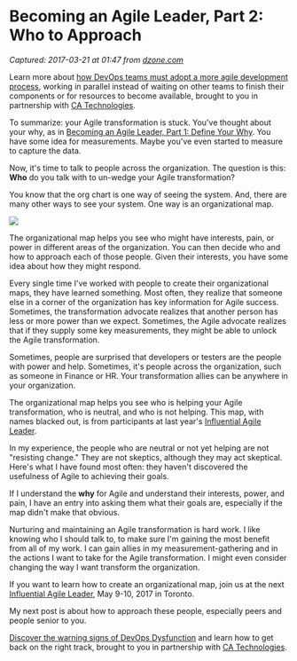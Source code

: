 # Becoming an Agile Leader, Part 2: Who to Approach

_Captured: 2017-03-21 at 01:47 from [dzone.com](https://dzone.com/articles/becoming-an-agile-leader-part-2-who-to-approach)_

Learn more about [how DevOps teams must adopt a more agile development process](https://dzone.com/go?i=148026&u=https%3A%2F%2Fwww.ca.com%2Fus%2Fcollateral%2Febook%2Fexploring-the-tools-that-make-agile-parallel-development-possible.register.html%3Fmrm%3D540542%26cid%3DNA-DSP-ABUS-ACM-000195-00001285-000000492%26aid%3D00702), working in parallel instead of waiting on other teams to finish their components or for resources to become available, brought to you in partnership with [CA Technologies](https://dzone.com/go?i=148026&u=https%3A%2F%2Fwww.ca.com%2Fus%2Fcollateral%2Febook%2Fexploring-the-tools-that-make-agile-parallel-development-possible.register.html%3Fmrm%3D540542%26cid%3DNA-DSP-ABUS-ACM-000195-00001285-000000492%26aid%3D00702).

To summarize: your Agile transformation is stuck. You've thought about your why, as in [Becoming an Agile Leader, Part 1: Define Your Why](https://www.jrothman.com/mpd/agile/2017/03/becoming-an-agile-leader-part-1-define-your-why/). You have some idea for measurements. Maybe you've even started to measure to capture the data.

Now, it's time to talk to people across the organization. The question is this: **Who** do you talk with to un-wedge your Agile transformation?

You know that the org chart is one way of seeing the system. And, there are many other ways to see your system. One way is an organizational map.

![](https://www.jrothman.com/wp-content/uploads/2017/03/OrgMap.IAL_-225x300.jpg)

The organizational map helps you see who might have interests, pain, or power in different areas of the organization. You can then decide who and how to approach each of those people. Given their interests, you have some idea about how they might respond.

Every single time I've worked with people to create their organizational maps, they have learned something. Most often, they realize that someone else in a corner of the organization has key information for Agile success. Sometimes, the transformation advocate realizes that another person has less or more power than we expect. Sometimes, the Agile advocate realizes that if they supply some key measurements, they might be able to unlock the Agile transformation.

Sometimes, people are surprised that developers or testers are the people with power and help. Sometimes, it's people across the organization, such as someone in Finance or HR. Your transformation allies can be anywhere in your organization.

The organizational map helps you see who is helping your Agile transformation, who is neutral, and who is not helping. This map, with names blacked out, is from participants at last year's [Influential Agile Leader](http://www.influentialagileleader.com).

In my experience, the people who are neutral or not yet helping are not "resisting change." They are not skeptics, although they may act skeptical. Here's what I have found most often: they haven't discovered the usefulness of Agile to achieving their goals.

If I understand the **why** for Agile and understand their interests, power, and pain, I have an entry into asking them what their goals are, especially if the map didn't make that obvious.

Nurturing and maintaining an Agile transformation is hard work. I like knowing who I should talk to, to make sure I'm gaining the most benefit from all of my work. I can gain allies in my measurement-gathering and in the actions I want to take for the Agile transformation. I might even consider changing the way I want transform the organization.

If you want to learn how to create an organizational map, join us at the next [Influential Agile Leader](http://www.influentialagileleader.com/), May 9-10, 2017 in Toronto.

My next post is about how to approach these people, especially peers and people senior to you.

[Discover the warning signs of DevOps Dysfunction](https://dzone.com/go?i=148027&u=http%3A%2F%2Ftransform.ca.com%2Fpragmatic-guide-to-devops.html%3Fmrm%3D540542%26cid%3DNA-DSP-ABUS-ACM-000195-00001286-000000493%26aid%3D00702) and learn how to get back on the right track, brought to you in partnership with [CA Technologies](https://dzone.com/go?i=148027&u=http%3A%2F%2Ftransform.ca.com%2Fpragmatic-guide-to-devops.html%3Fmrm%3D540542%26cid%3DNA-DSP-ABUS-ACM-000195-00001286-000000493%26aid%3D00702).
